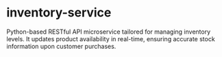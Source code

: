 # inventory-service
Python-based RESTful API microservice tailored for managing inventory levels. It updates product availability in real-time, ensuring accurate stock information upon customer purchases. 
